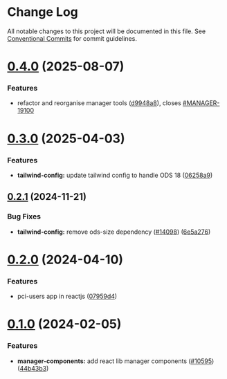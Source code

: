 # Change Log

All notable changes to this project will be documented in this file.
See [Conventional Commits](https://conventionalcommits.org) for commit guidelines.

# [0.4.0](https://github.com/ovh/manager/compare/@ovh-ux/manager-tailwind-config@0.3.0...@ovh-ux/manager-tailwind-config@0.4.0) (2025-08-07)


### Features

* refactor and reorganise manager tools ([d9948a8](https://github.com/ovh/manager/commit/d9948a8340a727bf77d8e5156647d6de47b4e227)), closes [#MANAGER-19100](https://github.com/ovh/manager/issues/MANAGER-19100)





# [0.3.0](https://github.com/ovh/manager/compare/@ovh-ux/manager-tailwind-config@0.2.1...@ovh-ux/manager-tailwind-config@0.3.0) (2025-04-03)


### Features

* **tailwind-config:** update tailwind config to handle ODS 18 ([06258a9](https://github.com/ovh/manager/commit/06258a961404c567cbea130b5f02a13dc1843974))





## [0.2.1](https://github.com/ovh/manager/compare/@ovh-ux/manager-tailwind-config@0.2.0...@ovh-ux/manager-tailwind-config@0.2.1) (2024-11-21)


### Bug Fixes

* **tailwind-config:** remove ods-size dependency ([#14098](https://github.com/ovh/manager/issues/14098)) ([6e5a276](https://github.com/ovh/manager/commit/6e5a276fb7c6d34e36244c3176a0a7eaeef0969d))





# [0.2.0](https://github.com/ovh/manager/compare/@ovh-ux/manager-tailwind-config@0.1.0...@ovh-ux/manager-tailwind-config@0.2.0) (2024-04-10)


### Features

* pci-users app in reactjs ([07959d4](https://github.com/ovh/manager/commit/07959d410b2d61700cba62ce54c55be2d9dd2236))





# [0.1.0](https://github.com/ovh/manager/compare/@ovh-ux/manager-tailwind-config@0.0.1...@ovh-ux/manager-tailwind-config@0.1.0) (2024-02-05)


### Features

* **manager-components:** add react lib manager components ([#10595](https://github.com/ovh/manager/issues/10595)) ([44b43b3](https://github.com/ovh/manager/commit/44b43b360057aacf5fb6bf7ca93e501216f92c08))
